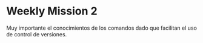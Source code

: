 # Weekly Mission 2

Muy importante el conocimientos de los comandos dado que facilitan el uso de control de versiones.